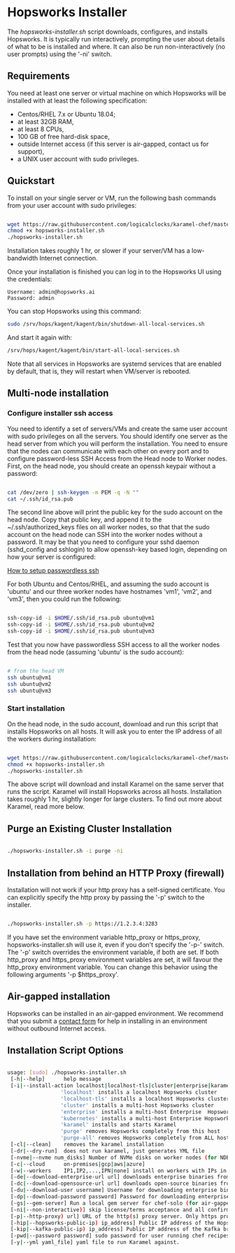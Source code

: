 # Hopsworks Installer


The _hopsworks-installer.sh_ script downloads, configures, and installs Hopsworks. It is typically run interactively, prompting the user about details of what to be is installed and where. It can also be run non-interactively (no user prompts) using the '-ni' switch.


## Requirements

You need at least one server or virtual machine on which Hopsworks will be installed with at least the following specification:

* Centos/RHEL 7.x or Ubuntu 18.04;
* at least 32GB RAM,
* at least 8 CPUs,
* 100 GB of free hard-disk space,
* outside Internet access (if this server is air-gapped, contact us for support),
* a UNIX user account with sudo privileges.


## Quickstart


To install on your single server or VM, run the following bash commands from your user account with sudo privileges:

```bash

wget https://raw.githubusercontent.com/logicalclocks/karamel-chef/master/hopsworks-installer.sh
chmod +x hopsworks-installer.sh
./hopsworks-installer.sh
```

Installation takes roughly 1 hr, or slower if your server/VM has a low-bandwidth Internet connection.


Once your installation is finished you can log in to the Hopsworks UI using the credentials:

    Username: admin@hopsworks.ai
    Password: admin

You can stop Hopsworks using this command:

```bash
sudo /srv/hops/kagent/kagent/bin/shutdown-all-local-services.sh
```

And start it again with:

```bash
/srv/hops/kagent/kagent/bin/start-all-local-services.sh
```

Note that all services in Hopsworks are systemd services that are enabled by default, that is, they will restart when VM/server is rebooted.

## Multi-node installation

### Configure installer ssh access


You need to identify a set of servers/VMs and create the same user account with sudo privileges on all the servers. You should identify one server as the head server from which you will perform the installation. You need to ensure that the nodes can communicate with each other on every port and to configure password-less SSH Access from the Head node to Worker nodes. First, on the head node, you should create an openssh keypair without a password:

```bash

cat /dev/zero | ssh-keygen -m PEM -q -N ""
cat ~/.ssh/id_rsa.pub

```

The second line above will print the public key for the sudo account on the head node. Copy that public key, and append it to the ~/.ssh/authorized_keys files on all worker nodes, so that that the sudo account on the head node can SSH into the worker nodes without a password. It may be that you need to configure your sshd daemon (sshd_config and sshlogin) to allow openssh-key based login, depending on how your server is configured:

<a href="https://linuxize.com/post/how-to-setup-passwordless-ssh-login/">How to setup passwordless ssh</a>

For both Ubuntu and Centos/RHEL, and assuming the sudo account is 'ubuntu' and our three worker nodes have hostnames 'vm1', 'vm2', and 'vm3', then you could run the following:

```bash

ssh-copy-id -i $HOME/.ssh/id_rsa.pub ubuntu@vm1
ssh-copy-id -i $HOME/.ssh/id_rsa.pub ubuntu@vm2
ssh-copy-id -i $HOME/.ssh/id_rsa.pub ubuntu@vm3

```

Test that you now have passwordless SSH access to all the worker nodes from the head node (assuming 'ubuntu' is the sudo account):

```bash

# from the head VM
ssh ubuntu@vm1
ssh ubuntu@vm2
ssh ubuntu@vm3
```


### Start installation


On the head node, in the sudo account, download and run this script that installs Hopsworks on all hosts. It will ask you to enter the IP address of all the workers during installation:

```bash

wget https://raw.githubusercontent.com/logicalclocks/karamel-chef/master/hopsworks-installer.sh
chmod +x hopsworks-installer.sh
./hopsworks-installer.sh
```

The above script will download and install Karamel on the same server that runs the script. Karamel will install Hopsworks across all hosts. Installation takes roughly 1 hr, slightly longer for large clusters. To find out more about Karamel, read more below.


## Purge an Existing Cluster Installation


```bash

./hopsworks-installer.sh -i purge -ni

```


## Installation from behind an HTTP Proxy (firewall)


Installation will not work if your http proxy has a self-signed certificate.
You can explicitly specify the http proxy by passing the '-p' switch to the installer.

```bash

./hopsworks-installer.sh -p https://1.2.3.4:3283

```

If you have set the environment variable http_proxy or https_proxy, hopsworks-installer.sh will use it, even if you don't specify the '-p-' switch. The '-p' switch overrides the environment variable, if both are set. If both http_proxy and https_proxy environment variables are set, it will favour the http_proxy environment variable. You can change this behavior using the following arguments '-p $https_proxy'.

## Air-gapped installation

Hopsworks can be installed in an air-gapped environment. We recommend that you submit a <a href="https://www.hopsworks.ai/contact">contact form</a> for help in installing in an environment without outbound Internet access.

## Installation Script Options

```bash

usage: [sudo] ./hopsworks-installer.sh 
 [-h|--help]      help message
 [-i|--install-action localhost|localhost-tls|cluster|enterprise|karamel|purge|purge-all] 
                 'localhost' installs a localhost Hopsworks cluster
                 'localhost-tls' installs a localhost Hopsworks cluster with TLS enabled
                 'cluster' installs a multi-host Hopsworks cluster
                 'enterprise' installs a multi-host Enterprise  Hopsworks cluster
                 'kubernetes' installs a multi-host Enterprise Hopsworks cluster with Kubernetes
                 'karamel' installs and starts Karamel
                 'purge' removes Hopsworks completely from this host
                 'purge-all' removes Hopsworks completely from ALL hosts
 [-cl|--clean]    removes the karamel installation
 [-dr|--dry-run]  does not run karamel, just generates YML file
 [-nvme|--nvme num_disks] Number of NVMe disks on worker nodes (for NDB/HopsFS)
 [-c|--cloud      on-premises|gcp|aws|azure]
 [-w|--workers    IP1,IP2,...,IPN|none] install on workers with IPs in supplied list (or none). Uses default mem/cpu/gpus for the workers.
 [-de|--download-enterprise-url url] downloads enterprise binaries from this URL.
 [-dc|--download-opensource-url url] downloads open-source binaries from this URL.
 [-du|--download-user username] Username for downloading enterprise binaries.
 [-dp|--download-password password] Password for downloading enterprise binaries.
 [-gs|--gem-server] Run a local gem server for chef-solo (for air-gapped installations).
 [-ni|--non-interactive)] skip license/terms acceptance and all confirmation screens.
 [-p|--http-proxy) url] URL of the http(s) proxy server. Only https proxies with valid certs supported.
 [-hip|--hopsworks-public-ip) ip_address] Public IP address of the Hopsworks head VM.
 [-kip|--kafka-public-ip) ip_address] Public IP address of the Kafka broker (typically the head VM).
 [-pwd|--password password] sudo password for user running chef recipes.
 [-y|--yml yaml_file] yaml file to run Karamel against.

```